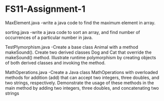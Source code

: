 # FS11-Assignment-1

MaxElement.java 
-write a java code to find the maximum element in array.

sorting.java 
-write a java code to sort an array, and find number of occurrences of a particular number in java.

TestPlymorphism.java
-Create a base class Animal with a method makeSound(). Create two derived classes Dog and Cat that override the makeSound() method. Illustrate runtime polymorphism by creating objects of both derived classes and invoking the method.

MathOperations.java
-Create a Java class MathOperations with overloaded methods for addition (add) that can accept two integers, three doubles, and two strings, respectively. Demonstrate the usage of these methods in the main method by adding two integers, three doubles, and concatenating two strings
